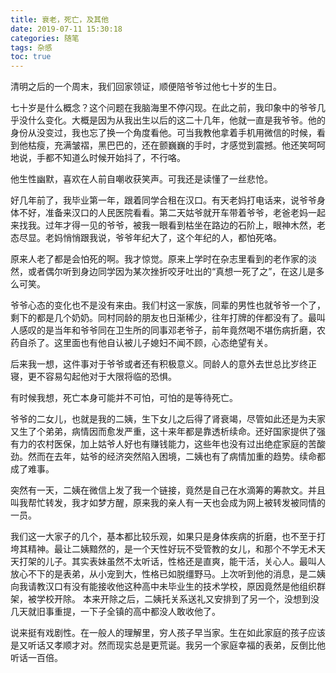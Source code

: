 ```yaml
---
title: 衰老，死亡，及其他
date: 2019-07-11 15:30:18
categories: 随笔
tags: 杂感
toc: true
---
```

清明之后的一个周末，我们回家领证，顺便陪爷爷过他七十岁的生日。

七十岁是什么概念？这个问题在我脑海里不停闪现。在此之前，我印象中的爷爷几乎没什么变化。大概是因为从我出生以后的这二十几年，他就一直是我爷爷。他的身份从没变过，我也忘了换一个角度看他。可当我教他拿着手机用微信的时候，看到他枯瘦，充满皱褶，黑巴巴的，还在颤巍巍的手时，才感觉到震撼。他还笑呵呵地说，手都不知道么时候开始抖了，不行咯。

他生性幽默，喜欢在人前自嘲收获笑声。可我还是读懂了一丝悲怆。

好几年前了，我毕业第一年，跟着同学合租在汉口。有天老妈打电话来，说爷爷身体不好，准备来汉口的人民医院看看。第二天姑爷就开车带着爷爷，老爸老妈一起来找我。过年才得一见的爷爷，被我一眼看到枯坐在路边的石阶上，眼神木然，老态尽显。老妈悄悄跟我说，爷爷年纪大了，这个年纪的人，都怕死咯。

原来人老了都是会怕死的啊。我才惊觉。原来上学时在杂志里看到的老作家的淡然，或者偶尔听到身边同学因为某次挫折咬牙吐出的“真想一死了之”，在这儿是多么可笑。

爷爷心态的变化也不是没有来由。我们村这一家族，同辈的男性也就爷爷一个了，剩下的都是几个奶奶。同村同龄的朋友也日渐稀少，往年打牌的伴都没有了。最叫人感叹的是当年和爷爷同在卫生所的同事邓老爷子，前年竟然喝不堪伤病折磨，农药自杀了。这里面也有他自认被儿子媳妇不闻不顾，心态绝望有关。

后来我一想，这件事对于爷爷或者还有积极意义。同龄人的意外去世总比岁终正寝，更不容易勾起他对于大限将临的恐惧。

有时候我想，死亡本身可能并不可怕，可怕的是等待死亡。

爷爷的二女儿，也就是我的二姨，生下女儿之后得了肾衰竭，尽管如此还是为夫家又生了个弟弟，病情因而愈发严重，这十来年都是靠透析续命。还好国家提供了强有力的农村医保，加上姑爷人好也有赚钱能力，这些年也没有过出绝症家庭的苦酸劲。然而在去年，姑爷的经济突然陷入困境，二姨也有了病情加重的趋势。续命都成了难事。

突然有一天，二姨在微信上发了我一个链接，竟然是自己在水滴筹的筹款文。并且叫我帮忙转发，我才如梦方醒，原来我的亲人有一天也会成为网上被转发被同情的一员。

我们这一大家子的几个，基本都比较乐观，如果只是身体疾病的折磨，也不至于打垮其精神。最让二姨黯然的，是一个天性好玩不受管教的女儿，和那个不学无术天天打架的儿子。其实表妹虽然不太听话，性格还是直爽，能干活，关心人。最叫人放心不下的是表弟，从小宠到大，性格已如脱缰野马。上次听到他的消息，是二姨向我请教汉口有没有能接收他这种高中未毕业生的技术学校，原因竟然是他组织群架，被学校开除。 本来开除之后，二姨托关系送礼又安排到了另一个，没想到没几天就旧事重提，一下子全镇的高中都没人敢收他了。

说来挺有戏剧性。在一般人的理解里，穷人孩子早当家。生在如此家庭的孩子应该是又听话又孝顺才对。然而现实总是更荒诞。我另一个家庭幸福的表弟，反倒比他听话一百倍。

 
